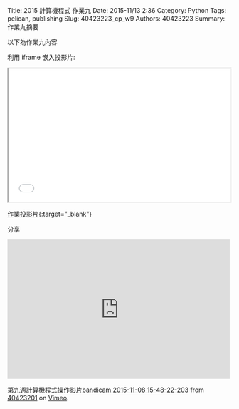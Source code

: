 Title: 2015 計算機程式 作業九
Date: 2015-11/13 2:36
Category: Python
Tags: pelican, publishing
Slug: 40423223_cp_w9
Authors: 40423223
Summary: 作業九摘要

以下為作業九內容

利用 iframe 嵌入投影片:

<iframe src="40423223_cp_w9_p.html" width="500" height="300"></iframe>

[作業投影片](40423223_cp_w9_p.html){:target="_blank"}

分享
<iframe src="https://player.vimeo.com/video/145030461" width="500" height="313" frameborder="0" webkitallowfullscreen mozallowfullscreen allowfullscreen></iframe> <p><a href="https://vimeo.com/145030461">第九週計算機程式操作影片bandicam 2015-11-08 15-48-22-203</a> from <a href="https://vimeo.com/user45597735">40423201</a> on <a href="https://vimeo.com">Vimeo</a>.</p>
